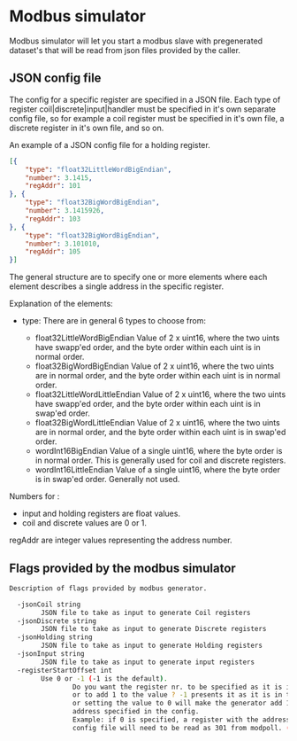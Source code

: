 # Modbus simulator

Modbus simulator will let you start a modbus slave with pregenerated dataset's that will be read from json files provided by the caller.

## JSON config file

The config for a specific register are specified in a JSON file. Each type of register coil|discrete|input|handler must be specified in it's own separate config file, so for example a coil register must be specified in it's own file, a discrete register in it's own file, and so on.

An example of a JSON config file for a holding register.

```json
[{
    "type": "float32LittleWordBigEndian",
    "number": 3.1415,
    "regAddr": 101
}, {
    "type": "float32BigWordBigEndian",
    "number": 3.1415926,
    "regAddr": 103
}, {
    "type": "float32BigWordBigEndian",
    "number": 3.101010,
    "regAddr": 105
}]
```

The general structure are to specify one or more elements where each element describes a single address in the specific register.

Explanation of the elements:

- type:
  There are in general 6 types to choose from:

  - float32LittleWordBigEndian
    Value of 2 x uint16, where the two uints have swapp'ed order, and the byte order within each uint is in normal order.
  - float32BigWordBigEndian
    Value of 2 x uint16, where the two uints are in normal order, and the byte order within each uint is in normal order.
  - float32LittleWordLittleEndian
    Value of 2 x uint16, where the two uints have swapp'ed order, and the byte order within each uint is in swap'ed order.
  - float32BigWordLittleEndian
    Value of 2 x uint16, where the two uints are in normal order, and the byte order within each uint is in swap'ed order.
  - wordInt16BigEndian
    Value of a single uint16, where the byte order is in normal order.
    This is generally used for coil and discrete registers.
  - wordInt16LittleEndian
    Value of a single uint16, where the byte order is in swap'ed order.
    Generally not used.

Numbers for :

- input and holding registers are float values.
- coil and discrete values are 0 or 1.

regAddr are integer values representing the address number.

## Flags provided by the modbus simulator

```bash
Description of flags provided by modbus generator.

  -jsonCoil string
        JSON file to take as input to generate Coil registers
  -jsonDiscrete string
        JSON file to take as input to generate Discrete registers
  -jsonHolding string
        JSON file to take as input to generate Holding registers
  -jsonInput string
        JSON file to take as input to generate input registers
  -registerStartOffset int
        Use 0 or -1 (-1 is the default). 
                Do you want the register nr. to be specified as it is in the config file, 
                or to add 1 to the value ? -1 presents it as it is in the config file, 
                or setting the value to 0 will make the generator add 1 to the register 
                address specified in the config. 
                Example: if 0 is specified, a register with the address of 300 in the 
                config file will need to be read as 301 from modpoll. (default -1)
```